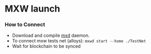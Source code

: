 # MXW launch

### How to Connect

- Download and compile [mxd](https://github.com/maxonrow/maxonrow-go) daemon.
- To connect mxw tests net (alloys): `mxwd start --home ./TestNet`
- Wait for blockchain to be synced





